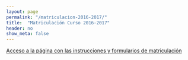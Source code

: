 ```yaml
---
layout: page
permalink: "/matriculacion-2016-2017/"
title:  "Matriculación Curso 2016-2017"
header: no
show_meta: false
---
```



[Acceso a la página con las instrucciones y formularios de matriculación](https://sites.google.com/iessanandres.com/web/matriculación-2016-2017)

